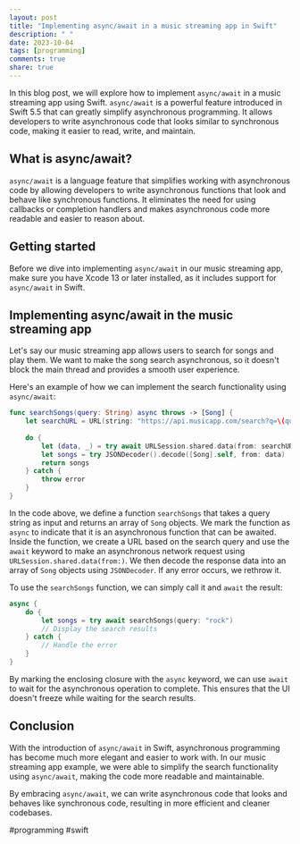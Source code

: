 ```yaml
---
layout: post
title: "Implementing async/await in a music streaming app in Swift"
description: " "
date: 2023-10-04
tags: [programming]
comments: true
share: true
---
```


In this blog post, we will explore how to implement `async/await` in a music streaming app using Swift. `async/await` is a powerful feature introduced in Swift 5.5 that can greatly simplify asynchronous programming. It allows developers to write asynchronous code that looks similar to synchronous code, making it easier to read, write, and maintain.

## What is async/await?

`async/await` is a language feature that simplifies working with asynchronous code by allowing developers to write asynchronous functions that look and behave like synchronous functions. It eliminates the need for using callbacks or completion handlers and makes asynchronous code more readable and easier to reason about.

## Getting started

Before we dive into implementing `async/await` in our music streaming app, make sure you have Xcode 13 or later installed, as it includes support for `async/await` in Swift.

## Implementing async/await in the music streaming app

Let's say our music streaming app allows users to search for songs and play them. We want to make the song search asynchronous, so it doesn't block the main thread and provides a smooth user experience. 

Here's an example of how we can implement the search functionality using `async/await`:

```swift
func searchSongs(query: String) async throws -> [Song] {
    let searchURL = URL(string: "https://api.musicapp.com/search?q=\(query)")!
    
    do {
        let (data, _) = try await URLSession.shared.data(from: searchURL)
        let songs = try JSONDecoder().decode([Song].self, from: data)
        return songs
    } catch {
        throw error
    }
}
```

In the code above, we define a function `searchSongs` that takes a query string as input and returns an array of `Song` objects. We mark the function as `async` to indicate that it is an asynchronous function that can be awaited. Inside the function, we create a URL based on the search query and use the `await` keyword to make an asynchronous network request using `URLSession.shared.data(from:)`. We then decode the response data into an array of `Song` objects using `JSONDecoder`. If any error occurs, we rethrow it.

To use the `searchSongs` function, we can simply call it and `await` the result:

```swift
async {
    do {
        let songs = try await searchSongs(query: "rock")
        // Display the search results
    } catch {
        // Handle the error
    }
}
```

By marking the enclosing closure with the `async` keyword, we can use `await` to wait for the asynchronous operation to complete. This ensures that the UI doesn't freeze while waiting for the search results.

## Conclusion

With the introduction of `async/await` in Swift, asynchronous programming has become much more elegant and easier to work with. In our music streaming app example, we were able to simplify the search functionality using `async/await`, making the code more readable and maintainable.

By embracing `async/await`, we can write asynchronous code that looks and behaves like synchronous code, resulting in more efficient and cleaner codebases.

#programming #swift